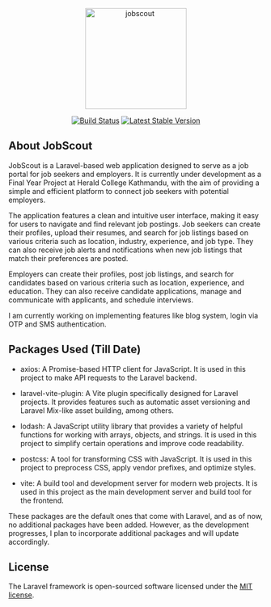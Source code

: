 <p align="center"><a href="https://laravel.com" target="_blank"><img src="https://i.ibb.co/xYZNHpw/Copy-of-jobscout.png" alt="jobscout" border="0" width="200" alt="Laravel Logo"></a></p>

<p align="center">
<a href="https://github.com/laravel/framework/actions"><img src="https://github.com/laravel/framework/workflows/tests/badge.svg" alt="Build Status"></a>
<a href="https://packagist.org/packages/laravel/framework"><img src="https://img.shields.io/packagist/v/laravel/framework" alt="Latest Stable Version"></a>
</p>

## About JobScout

JobScout is a Laravel-based web application designed to serve as a job portal for job seekers and employers. It is currently under development as a Final Year Project at Herald College Kathmandu, with the aim of providing a simple and efficient platform to connect job seekers with potential employers.

The application features a clean and intuitive user interface, making it easy for users to navigate and find relevant job postings. Job seekers can create their profiles, upload their resumes, and search for job listings based on various criteria such as location, industry, experience, and job type. They can also receive job alerts and notifications when new job listings that match their preferences are posted.

Employers can create their profiles, post job listings, and search for candidates based on various criteria such as location, experience, and education. They can also receive candidate applications, manage and communicate with applicants, and schedule interviews.

I am currently working on implementing features like blog system, login via OTP and SMS authentication. 

## Packages Used (Till Date)

* axios: A Promise-based HTTP client for JavaScript. It is used in this project to make API requests to the Laravel backend.

* laravel-vite-plugin: A Vite plugin specifically designed for Laravel projects. It provides features such as automatic asset versioning and Laravel Mix-like asset building, among others.

* lodash: A JavaScript utility library that provides a variety of helpful functions for working with arrays, objects, and strings. It is used in this project to simplify certain operations and improve code readability.

* postcss: A tool for transforming CSS with JavaScript. It is used in this project to preprocess CSS, apply vendor prefixes, and optimize styles.

* vite: A build tool and development server for modern web projects. It is used in this project as the main development server and build tool for the frontend.

These packages are the default ones that come with Laravel, and as of now, no additional packages have been added. However, as the development progresses, I plan to incorporate additional packages and will update accordingly.

## License

The Laravel framework is open-sourced software licensed under the [MIT license](https://opensource.org/licenses/MIT).
